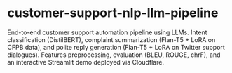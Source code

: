 # customer-support-nlp-llm-pipeline
End-to-end customer support automation pipeline using LLMs. Intent classification (DistilBERT), complaint summarization (Flan-T5 + LoRA on CFPB data), and polite reply generation (Flan-T5 + LoRA on Twitter support dialogues). Features preprocessing, evaluation (BLEU, ROUGE, chrF), and an interactive Streamlit demo deployed via Cloudflare.
